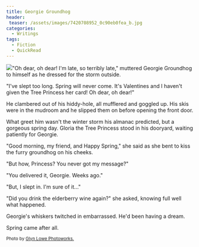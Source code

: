 ```yaml
---
title: Georgie Groundhog
header:
 teaser: /assets/images/7420708952_0c90eb0fea_b.jpg
categories:
  - Writings
tags:
  - Fiction
  - QuickRead
---
```

<img src="https://douglangille.github.io/assets/images/7420708952_0c90eb0fea_b.jpg">"Oh dear, oh dear! I'm late, so terribly late," muttered Georgie Groundhog to himself as he dressed for the storm outside.

"I've slept too long. Spring will never come. It's Valentines and I haven't given the Tree Princess her card! Oh dear, oh dear!"

He clambered out of his hiddy-hole, all mufflered and goggled up. His skis were in the mudroom and he slipped them on before opening the front door.

What greet him wasn't the winter storm his almanac predicted, but a gorgeous spring day. Gloria the Tree Princess stood in his dooryard, waiting patiently for Georgie.

"Good morning, my friend, and Happy Spring," she said as she bent to kiss the furry groundhog on his cheeks.

"But how, Princess? You never got my message?"

"You delivered it, Georgie. Weeks ago."

"But, I slept in. I'm sure of it..."

"Did you drink the elderberry wine again?" she asked, knowing full well what happened.

Georgie's whiskers twitched in embarrassed. He'd been having a dream.

Spring came after all.

<small>Photo by <a href="http://www.flickr.com/photos/65354164@N02/7420708952">Glyn Lowe Photoworks.</a></small>